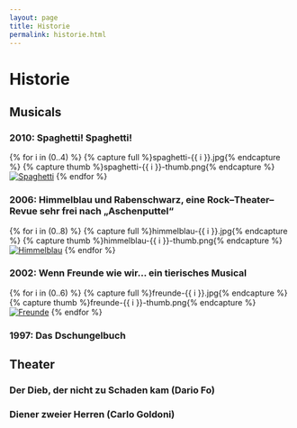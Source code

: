 ```yaml
---
layout: page
title: Historie
permalink: historie.html
---
```


# Historie

## Musicals

### 2010: Spaghetti! Spaghetti!

<p class="thumbs">
  {% for i in (0..4) %}
    {% capture full %}spaghetti-{{ i }}.jpg{% endcapture %}
    {% capture thumb %}spaghetti-{{ i }}-thumb.png{% endcapture %}
    <a href="{% asset_path '{{ full }}' %}" data-lightbox="spaghetti"><img src="{% asset_path '{{ thumb }}' %}" alt="Spaghetti" /></a>
  {% endfor %}
</p>

### 2006: Himmelblau und Rabenschwarz, eine Rock–Theater–Revue sehr frei nach „Aschenputtel“

<p class="thumbs">
  {% for i in (0..8) %}
    {% capture full %}himmelblau-{{ i }}.jpg{% endcapture %}
    {% capture thumb %}himmelblau-{{ i }}-thumb.png{% endcapture %}
    <a href="{% asset_path '{{ full }}' %}" data-lightbox="himmelblau"><img src="{% asset_path '{{ thumb }}' %}" alt="Himmelblau" /></a>
  {% endfor %}
</p>

### 2002: Wenn Freunde wie wir… ein tierisches Musical

<p class="thumbs">
  {% for i in (0..6) %}
    {% capture full %}freunde-{{ i }}.jpg{% endcapture %}
    {% capture thumb %}freunde-{{ i }}-thumb.png{% endcapture %}
    <a href="{% asset_path '{{ full }}' %}" data-lightbox="freunde"><img src="{% asset_path '{{ thumb }}' %}" alt="Freunde" /></a>
  {% endfor %}
</p>

### 1997: Das Dschungelbuch

## Theater

### Der Dieb, der nicht zu Schaden kam (Dario Fo)

### Diener zweier Herren (Carlo Goldoni)

